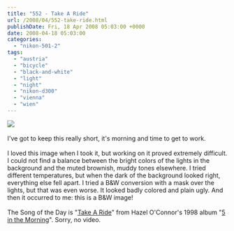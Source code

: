 ```yaml
---
title: "552 - Take A Ride"
url: /2008/04/552-take-ride.html
publishDate: Fri, 18 Apr 2008 05:03:00 +0000
date: 2008-04-18 05:03:00
categories: 
  - "nikon-501-2"
tags: 
  - "austria"
  - "bicycle"
  - "black-and-white"
  - "light"
  - "night"
  - "nikon-d300"
  - "vienna"
  - "wien"
---
```

<a href="https://d25zfm9zpd7gm5.cloudfront.net/1200x1200/2008/20080417_210429_lab_ps.jpg" target="_blank"><img src="https://d25zfm9zpd7gm5.cloudfront.net/0600x0600/2008/20080417_210429_lab_ps.jpg"/></a><br/><br/>I've got to keep this really short, it's morning and time to get to work. <br/><br/>I loved this image when I took it, but working on it proved extremely difficult. I could not find a balance between the bright colors of the lights in the background and the muted brownish, muddy tones elsewhere. I tried different temperatures, but when the dark of the background looked right, everything else fell apart. I tried a B&amp;W conversion with a mask over the lights, but that was even worse. It looked badly colored and plain ugly. And then it occurred to me: this is a B&amp;W image!<br/><br/>The Song of the Day is "<a href="http://www.tsrocks.com/h/hazel_oconnor_texts/take_a_ride.html" target="_blank">Take A Ride</a>" from Hazel O'Connor's 1998 album "<a href="http://www.amazon.com/5-Morning-Hazel-OConnor/dp/B000007P2Y" target="_blank">5 in the Morning</a>". Sorry, no video.
